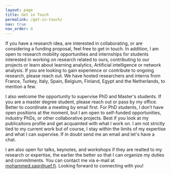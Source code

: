 ```yaml
---
layout: page
title: Get in Touch
permalink: /get-in-touch/
nav: true
nav_order: 4
---
```

If you have a research idea, are interested in collaborating, or are considering a funding proposal, feel free to get in touch. In addition, I am open to research mobility opportunities and internships for students interested in working on research related to ours, contributing to our projects or learn about learning analytics,  Artificial intelligence or network analysis. If you are looking to gain experience or contribute to ongoing research, please reach out. We have hosted researchers and interns from France, Turkey, Italy, Spain, Belgium, Finland, Egypt and the Netherlands, to mention a few.

I also welcome the opportunity to supervise PhD and Master's students. If you are a master degree student, please reach out or pass by my office. Better to coordinate a meeting by email first.
For PhD students, I don’t have open positions at the moment, but I am open to self-funded opportunities, industry PhDs, or other collaborative projects. Best if you look at my publicaitons profile and get acquainted with what I work on. I am not strictly tied to my current work but of course, I stay within the limits of my expertise and what I can supervise. If in doubt send me an email and let's have a chat.

I am also open for talks, keynotes, and workshops if they are realted to my research or expertise, the earlier the better so that I can organize my duties and commitments.
You can contact me via e-mail at mohammed.saqr@uef.fi. Looking forward to connecting with you!
